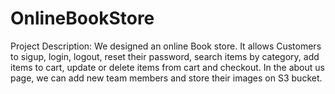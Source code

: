 # OnlineBookStore
Project Description: We designed an online Book store. It allows Customers to sigup, login, logout, reset their password, search items by category, add items to cart, update or delete items from cart and checkout. In the about us page, we can add new team members and store their images on S3 bucket.
